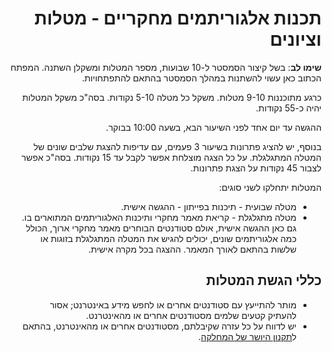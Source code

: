 <div dir='rtl' lang='he'>

תכנות אלגוריתמים מחקריים - מטלות וציונים
===========================================

**שימו לב**: בשל קיצור הסמסטר ל-10 שבועות, מספר המטלות ומשקלן השתנה. המפתח הכתוב כאן עשוי להשתנות במהלך הסמסטר בהתאם להתפתחויות.

כרגע מתוכננות 9-10 מטלות. משקל כל מטלה 5-10 נקודות.
בסה"כ משקל המטלות יהיה כ-55 נקודות.

ההגשה עד יום אחד לפני השיעור הבא, בשעה 10:00 בבוקר.

בנוסף, יש להציג פתרונות בשיעור 3 פעמים, עם עדיפות להצגת שלבים שונים של המטלה המתגלגלת. 
על כל הצגה מוצלחת אפשר לקבל עד 15 נקודות.
בסה"כ אפשר לצבור 45 נקודות על הצגת פתרונות.

המטלות יתחלקו לשני סוגים: 

* מטלה שבועית - תיכנות בפייתון - ההגשה אישית.
* מטלה מתגלגלת - קריאת מאמר מחקרי ותיכנות האלגוריתמים המתוארים בו. גם כאן ההגשה אישית, אולם סטודנטים הבוחרים מאמר מחקרי ארוך, הכולל כמה אלגוריתמים שונים, יכולים להגיש את המטלה המתגלגלת בזוגות או שלשות בהתאם לאורך המאמר. ההצגה בכל מקרה אישית.

כללי הגשת המטלות
-----------------

* מותר להתייעץ עם סטודנטים אחרים או לחפש מידע באינטרנט;
אסור להעתיק קטעים שלמים מסטודנטים אחרים או מהאינטרנט.
* יש לדווח על כל עזרה שקיבלתם, מסטודנטים אחרים או מהאינטרנט, בהתאם ל[תקנון היושר של המחלקה](https://www.ariel.ac.il/wp/cs/wp-content/uploads/sites/88/2020/08/Guidelines-for-Academic-Integrity.pdf).


</div>
